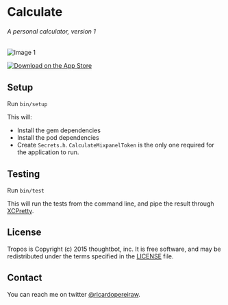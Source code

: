 Calculate
============
###### A personal calculator, version 1

![Image 1](https://dl.dropboxusercontent.com/u/11377305/websites/calculate/app-preview.png)

[![Download on the App Store](http://troposweather.com/assets/images/app-store-badge-5eb1a238.svg)](https://itunes.apple.com/WebObjects/MZStore.woa/wa/viewSoftware?id=805143341&mt=8)

Setup
-----

Run `bin/setup`

This will:

- Install the gem dependencies
- Install the pod dependencies
- Create `Secrets.h`. `CalculateMixpanelToken` is the only one required for the
  application to run.

Testing
-------

Run `bin/test`

This will run the tests from the command line, and pipe the result through
[XCPretty]().

License
-------

Tropos is Copyright (c) 2015 thoughtbot, inc. It is free software,
and may be redistributed under the terms specified in the [LICENSE] file.

[LICENSE]: /LICENSE

Contact
-------

You can reach me on twitter [@ricardopereiraw](https://twitter.com/ricardopereiraw).
